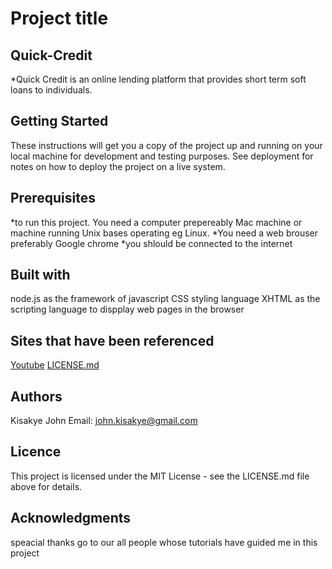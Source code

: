 # Project title
## Quick-Credit
*Quick Credit is an online lending platform that provides short term soft loans to individuals.

## Getting Started
These instructions will get you a copy of the project up and running on your local machine for development and testing purposes. See deployment for notes on how to deploy the project on a live system.

## Prerequisites
*to run this project. You need a computer prepereably Mac machine or machine running Unix bases operating eg Linux.
*You need a web brouser preferably Google chrome
*you shlould be connected to the internet

## Built with
node.js as the framework of javascript
CSS styling language
XHTML as the scripting language to dispplay web pages in the browser

## Sites that have been referenced
[Youtube](https://www.youtube.com/watch?v=yXY3f9jw7fg)
[LICENSE.md](https://gist.github.com/PurpleBooth/LICENSE.md)

## Authors
Kisakye John
Email: john.kisakye@gmail.com

## Licence
This project is licensed under the MIT License - see the LICENSE.md file above for details.

## Acknowledgments
speacial thanks go to our all people whose tutorials have guided me in this project



